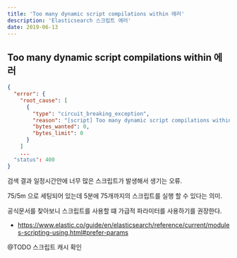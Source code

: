 ```yaml
---
title: 'Too many dynamic script compilations within 에러'
description: 'Elasticsearch 스크립트 에러'
date: 2019-06-13
---
```


## Too many dynamic script compilations within 에러

```json
{
  "error": {
    "root_cause": [
      {
        "type": "circuit_breaking_exception",
        "reason": "[script] Too many dynamic script compilations within, max: [75/5m]; please use indexed, or scripts with parameters instead; this limit can be changed by the [script.max_compilations_rate] setting",
        "bytes_wanted": 0,
        "bytes_limit": 0
      }
    ]
    ...
  "status": 400
}
```

검색 결과 일정시간안에 너무 많은 스크립트가 발생해서 생기는 오류.

75/5m 으로 세팅되어 있는데 5분에 75개까지의 스크립트를 실행 할 수 있다는 의미.

공식문서를 찾아보니 스크립트를 사용할 떄 가급적 파라미터를 사용하기를 권장한다.

- <https://www.elastic.co/guide/en/elasticsearch/reference/current/modules-scripting-using.html#prefer-params>

@TODO 스크립트 캐시 확인
